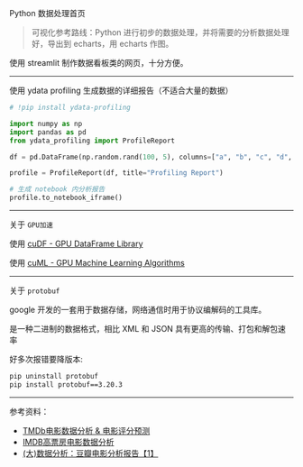 
Python 数据处理首页

>可视化参考路线：Python 进行初步的数据处理，并将需要的分析数据处理好，导出到 echarts，用 echarts 作图。

使用 streamlit 制作数据看板类的网页，十分方便。

-------------

使用 ydata profiling 生成数据的详细报告（不适合大量的数据）


```python
# !pip install ydata-profiling

import numpy as np
import pandas as pd
from ydata_profiling import ProfileReport

df = pd.DataFrame(np.random.rand(100, 5), columns=["a", "b", "c", "d", "e"])

profile = ProfileReport(df, title="Profiling Report")

# 生成 notebook 内分析报告
profile.to_notebook_iframe()
```




-------------

关于 `GPU加速`

使用 [cuDF - GPU DataFrame Library](https://github.com/rapidsai/cudf)

使用 [cuML - GPU Machine Learning Algorithms](https://github.com/rapidsai/cuml)

-------------

关于 `protobuf`

google 开发的一套用于数据存储，网络通信时用于协议编解码的工具库。

是一种二进制的数据格式，相比 XML 和 JSON 具有更高的传输、打包和解包速率

好多次报错要降版本:

```bash
pip uninstall protobuf
pip install protobuf==3.20.3
```


-------------


参考资料：
- [TMDb电影数据分析 & 电影评分预测](https://www.jianshu.com/p/9d7d56dadcc6)
- [IMDB高票房电影数据分析](https://www.jianshu.com/p/a1fee4b3b5b1)
- [(大)数据分析：豆瓣电影分析报告【1】](https://www.jianshu.com/p/9cd6d73a7a62)

